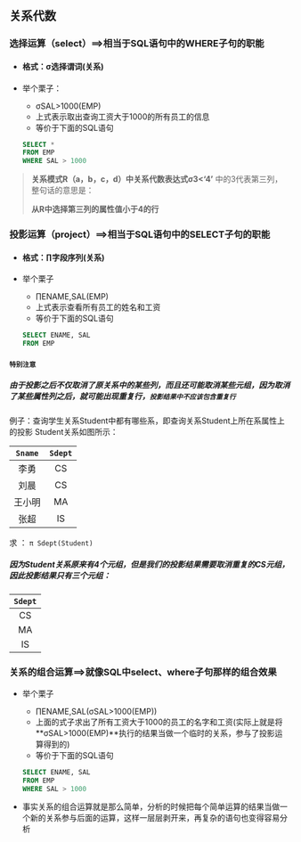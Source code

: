 ## 关系代数

### 选择运算（select）==>相当于SQL语句中的WHERE子句的职能

- #### **格式：σ选择谓词(关系)**

- 举个栗子： 

  - σSAL>1000(EMP)
  - 上式表示取出查询工资大于1000的所有员工的信息
  - 等价于下面的SQL语句

  ```sql
  SELECT *
  FROM EMP
  WHERE SAL > 1000
  ```

> **关系模式R（a，b，c，d）中关系代数表达式σ3<‘4’** 中的3代表第三列，整句话的意思是：
>
> **从R中选择第三列的属性值小于4的行** 

### 投影运算（project）==>相当于SQL语句中的SELECT子句的职能

- #### 格式：∏字段序列(关系)

- 举个栗子 

  - ∏ENAME,SAL(EMP)
  - 上式表示查看所有员工的姓名和工资
  - 等价于下面的SQL语句

  ```sql
  SELECT ENAME, SAL
  FROM EMP
  ```

#### `特别注意`

##### **由于投影之后不仅取消了原关系中的某些列，而且还可能取消某些元组，因为取消了某些属性列之后，就可能出现重复行，`投影结果中不应该包含重复行`**

 例子：查询学生关系Student中都有哪些系，即查询关系Student上所在系属性上的投影
Student关系如图所示： 

| `Sname` | `Sdept` |
| :-----: | :-----: |
|  李勇   |   CS    |
|  刘晨   |   CS    |
| 王小明  |   MA    |
|  张超   |   IS    |

求 ： `π Sdept(Student)`

##### 因为Student关系原来有4个元组，但是我们的投影结果需要取消重复的CS元组，因此投影结果只有三个元组：

| `Sdept` |
| :-----: |
|   CS    |
|   MA    |
|   IS    |

### 关系的组合运算==>就像SQL中select、where子句那样的组合效果

- 举个栗子 

  - ∏ENAME,SAL(σSAL>1000(EMP))
  - 上面的式子求出了所有工资大于1000的员工的名字和工资(实际上就是将**σSAL>1000(EMP)**执行的结果当做一个临时的关系，参与了投影运算得到的)
  - 等价于下面的SQL语句

  ```sql
  SELECT ENAME, SAL
  FROM EMP
  WHERE SAL > 1000
  ```

- 事实关系的组合运算就是那么简单，分析的时候把每个简单运算的结果当做一个新的关系参与后面的运算，这样一层层剥开来，再复杂的语句也变得容易分析